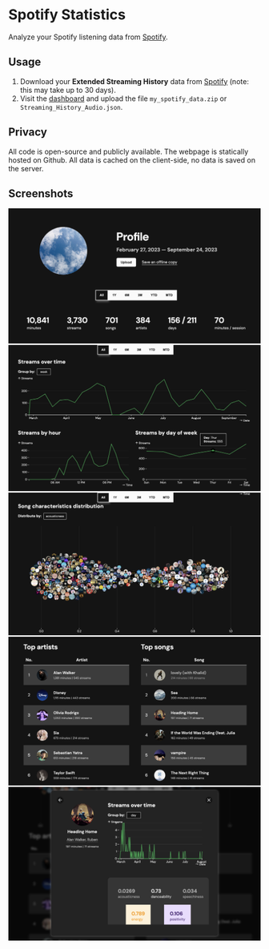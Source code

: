 # Spotify Statistics

Analyze your Spotify listening data from [Spotify](https://www.spotify.com/us/account/privacy/).

## Usage
1. Download your **Extended Streaming History** data from [Spotify](https://www.spotify.com/us/account/privacy/) (note:
   this may take up to 30 days).
2. Visit the [dashboard](https://chjus.github.io/SpotifyStatistics/) and upload the file `my_spotify_data.zip` or `Streaming_History_Audio.json`.

## Privacy

All code is open-source and publicly available. The webpage is statically hosted on Github. All data is cached on the
client-side,
no data is saved on the server.

## Screenshots
![](example/1.png)
![](example/2.png)
![](example/3.png)
![](example/4.png)
![](example/5.png)

